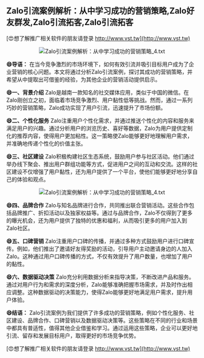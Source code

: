 ## **Zalo引流案例解析：从中学习成功的营销策略,Zalo好友群发,Zalo引流拓客,Zalo引流拓客**

[😍想了解推广相关软件的朋友请登录 http://www.vst.tw](http://www.vst.tw)

 <center><img src="https://vst.tw/MP4/tuiguang/png/3.png" alt="Zalo引流案例解析：从中学习成功的营销策略_4.txt"></center>

**😄导语：**
在当今竞争激烈的市场环境下，如何有效引流并吸引目标用户成为了企业营销的核心问题。本文将通过分析Zalo引流案例，探讨其成功的营销策略，并希望从中提取出可借鉴的经验，为其他企业的营销活动提供启示。

**😄一、背景介绍**
Zalo是越南一款知名的社交媒体应用，类似于中国的微信。在Zalo刚创立之初，面临着市场竞争激烈、用户黏性低等挑战。然而，通过一系列巧妙的营销策略，Zalo成功实现了用户引流，迅速提升了市场份额。

**😄二、个性化服务**
Zalo注重用户个性化需求，并通过推送个性化的内容和服务来满足用户的兴趣。通过分析用户的浏览历史、喜好等数据，Zalo为用户提供定制化的推荐内容，使得用户更加粘性。这一策略使Zalo能够更好地理解用户需求，并准确地传递个性化的价值主张。

**😄三、社区建设**
Zalo积极构建社区生态系统，鼓励用户参与社区活动。他们通过举办线下聚会、推出用户群组功能等方式，促进用户之间的互动和交流。这样的社区建设不仅增强了用户黏性，还为用户提供了一个平台，使他们能够更好地分享自己的体验和观点。

 <center><img src="https://vst.tw/MP4/tuiguang/png/4.png" alt="Zalo引流案例解析：从中学习成功的营销策略_4.txt"></center>

**😄四、品牌合作**
Zalo与知名品牌进行合作，共同推出联合营销活动。这些合作包括品牌推广、折扣活动以及独家权益等。通过与品牌合作，Zalo不仅得到了更多的曝光机会，还为用户提供了独特的优惠和福利，从而吸引更多的用户加入到Zalo社区。

**😄五、口碑营销**
Zalo注重用户口碑的传播，并通过多种方式鼓励用户进行口碑宣传。例如，他们推出了邀请好友得奖励的活动，引导用户主动邀请身边的人加入Zalo。这种通过用户口碑传播的方式，不仅有效提升了用户数量，也增加了用户的黏性。

**😄六、数据驱动决策**
Zalo充分利用数据分析来指导决策，不断改进产品和服务。通过对用户行为和需求的深度分析，Zalo能够准确把握市场需求，并及时作出相应调整。这种数据驱动的决策能力，使得Zalo能够更好地满足用户需求，提升用户体验。

**😄结语：**
Zalo引流案例为我们提供了许多成功的营销策略，例如个性化服务、社区建设、品牌合作、口碑营销以及数据驱动决策等。这些策略在不同的行业和场景中都具有普适性，值得其他企业借鉴和学习。通过运用这些策略，企业可以更好地引流、留存和发展目标用户，取得更好的市场竞争优势。

[😍想了解推广相关软件的朋友请登录 http://www.vst.tw](http://www.vst.tw)



